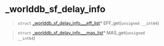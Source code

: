 # _worlddb_sf_delay_info
 
> `struct` [_worlddb_sf_delay_info___eff_list](lua/classes/_worlddb_sf_delay_info___eff_list.md)* EFF_get(`unsigned __int64`)
 
> `struct` [_worlddb_sf_delay_info___mas_list](lua/classes/_worlddb_sf_delay_info___mas_list.md)* MAS_get(`unsigned __int64`)
 
